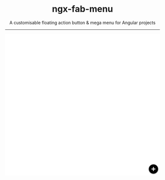 <h1 align="center">ngx-fab-menu</h1>

<p align="center">A customisable floating action button & mega menu for Angular projects</p>

---

![Demo Example](/screenshots/demo.gif)
